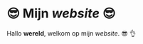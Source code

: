 # :sunglasses: Mijn *website* :sunglasses:
Hallo **wereld**, welkom op mijn *website*. :sunglasses: :ok_hand:
